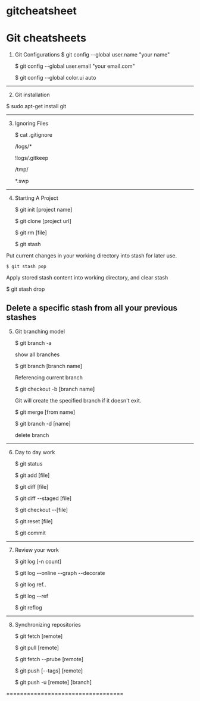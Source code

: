# gitcheatsheet
Git cheatsheets
=================================================
1. Git Configurations
     $ git config --global user.name "your name"

    $ git config --global user.email "your email.com"

   $ git config --global color.ui auto

------------------------------------------------
2. Git installation

  $ sudo apt-get install git

-----------------------------------
3. Ignoring Files

    $ cat .gitignore

    /logs/*

    !logs/.gitkeep

    /tmp/

    *.swp
---------------------------------------------------------------------
4. Starting A Project

    $ git init [project name]

    $ git clone [project url]

    $ git rm [file]

    $ git stash

  Put current changes in your working directory into stash for later use.

    $ git stash pop

   Apply stored stash content into working directory, and clear stash

   $ git stash drop

   Delete a specific stash from all your previous stashes
-----------------------------------------------------------------------
5. Git branching model

    $ git branch -a

    show all branches

    $ git branch [branch name]

    Referencing current branch

    $ git checkout -b [branch name]

    Git will create the specified branch if it doesn't exit.

    $ git merge [from name]

    $ git branch -d [name]

    delete branch
 --------------------------------------------------------
 6. Day to day work

     $ git status

     $ git add [file]

     $ git diff [file]

     $ git diff --staged [file]

     $ git checkout --[file]

     $ git reset [file]

     $ git commit

 ------------------------------------
 7. Review your work

     $ git log [-n count]

     $ git log --online --graph --decorate

     $ git log ref..

     $ git log --ref

     $ git reflog
 ----------------------------------
 8. Synchronizing repositories

     $ git fetch [remote]

     $ git pull [remote]

     $ git fetch --prube [remote]

     $ git push [--tags] [remote]

     $ git push -u [remote] [branch]

 ==================================
